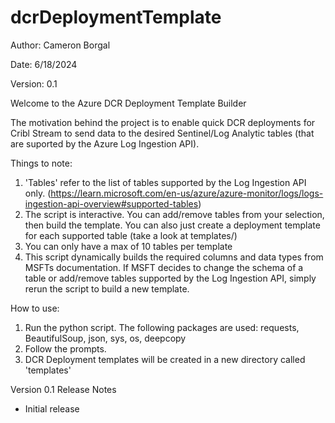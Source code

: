 # dcrDeploymentTemplate
Author: Cameron Borgal

Date: 6/18/2024

Version: 0.1


Welcome to the Azure DCR Deployment Template Builder

The motivation behind the project is to enable quick DCR deployments for Cribl Stream to send data to the desired Sentinel/Log Analytic tables (that are suported by the Azure Log Ingestion API).

Things to note:
1. 'Tables' refer to the list of tables supported by the Log Ingestion API only. (https://learn.microsoft.com/en-us/azure/azure-monitor/logs/logs-ingestion-api-overview#supported-tables)
2. The script is interactive. You can add/remove tables from your selection, then build the template. You can also just create a deployment template for each supported table (take a look at templates/)
3. You can only have a max of 10 tables per template
4. This script dynamically builds the required columns and data types from MSFTs documentation. If MSFT decides to change the schema of a table or add/remove tables supported by the Log Ingestion API, simply rerun the script to build a new template.

How to use:
1. Run the python script. The following packages are used: requests, BeautifulSoup, json, sys, os, deepcopy
2. Follow the prompts.
3. DCR Deployment templates will be created in a new directory called 'templates'

Version 0.1 Release Notes
* Initial release